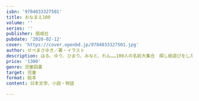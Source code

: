 ```yaml
---
isbn: '9784033327501'
title: おなまえ100
volume: ''
series: ''
publisher: 偕成社
pubdate: '2020-02-12'
cover: 'https://cover.openbd.jp/9784033327501.jpg'
author: せべまさゆき／著・イラスト
description: はる、ゆう、ひまり、みなと、れん……100人の名前大集合　探し絵遊びをしたり、友だちの名前をみつけたりして楽しもう！
price: '1300'
genre: 児童図書
target: 児童
format: 絵本
content: 日本文学、小説・物語

---
```

